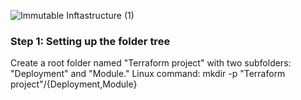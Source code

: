 ![Immutable Inftastructure (1)](https://github.com/silviob99/Project-4-Immutable-Architecture-Using-Terraform-Ansible-Packer/assets/107585020/5168ee23-eddb-4419-b758-0c0f861ed5c9)

### Step 1: Setting up the folder tree

Create a root folder named "Terraform project" with two subfolders: "Deployment" and "Module."
Linux command:
mkdir -p "Terraform project"/{Deployment,Module}
